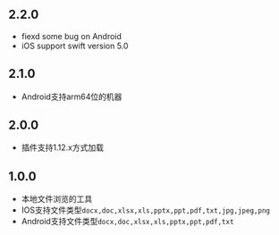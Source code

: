 ## 2.2.0
* fiexd some bug on Android
* iOS support swift version 5.0

## 2.1.0
* Android支持arm64位的机器


## 2.0.0
* 插件支持1.12.x方式加载


## 1.0.0

* 本地文件浏览的工具
* IOS支持文件类型`docx,doc,xlsx,xls,pptx,ppt,pdf,txt,jpg,jpeg,png`
* Android支持文件类型`docx,doc,xlsx,xls,pptx,ppt,pdf,txt`
